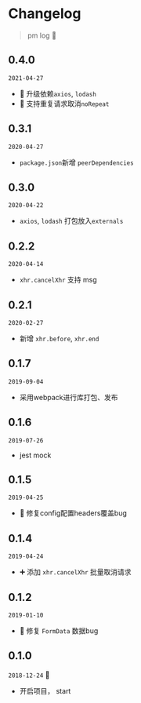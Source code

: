 # Changelog

> pm log 🚀

## 0.4.0

`2021-04-27`

- 🚀 升级依赖`axios`, `lodash`
- 🚀 支持重复请求取消`noRepeat`

## 0.3.1

`2020-04-27`

- `package.json`新增 `peerDependencies`

## 0.3.0

`2020-04-22`

- `axios`, `lodash` 打包放入`externals`

## 0.2.2

`2020-04-14`

- `xhr.cancelXhr` 支持 msg

## 0.2.1

`2020-02-27`

- 新增 `xhr.before`, `xhr.end`

## 0.1.7

`2019-09-04`

- 采用webpack进行库打包、发布

## 0.1.6

`2019-07-26`

- jest mock

## 0.1.5

`2019-04-25`

- 🐛 修复config配置headers覆盖bug

## 0.1.4

`2019-04-24`

- ➕ 添加 `xhr.cancelXhr` 批量取消请求

## 0.1.2

`2019-01-10`

- 🐛 修复 `FormData` 数据bug

## 0.1.0

`2018-12-24` 🍎

- 开启项目， start
